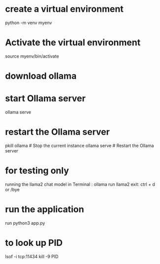 # create a virtual environment
python -m venv myenv

# Activate the virtual environment
source myenv/bin/activate

# download ollama

# start Ollama server
ollama serve


# restart the Ollama server
pkill ollama  # Stop the current instance
ollama serve  # Restart the Ollama server


# for testing only
running the llama2 chat model in Terminal : ollama run llama2
exit: ctrl + d or /bye

# run the application
run python3 app.py

# to look up PID
lsof -i tcp:11434
kill -9 PID

